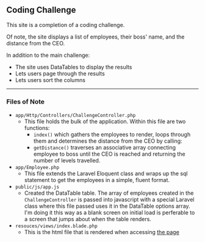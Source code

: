 ## Coding Challenge

This site is a completion of a coding challenge.

Of note, the site displays a list of employees, their boss' name, and the distance from the CEO.

In addition to the main challenge:
* The site uses DataTables to display the results
* Lets users page through the results
* Lets users sort the columns

---

### Files of Note
* `app/Http/Controllers/ChallengeController.php`
	* This file holds the bulk of the application. Within this file are two functions:
		* `index()` which gathers the employees to render, loops through them and determines
		the distance from the CEO by calling:
		* `getDistance()` traverses an associative array connecting employee to boss until
		the CEO is reached and returning the number of levels travelled.
* `app/Employee.php`
	* This file extends the Laravel Eloquent class and wraps up the sql statement to get
	the employees in a simple, fluent format.
* `public/js/app.js`
	* Created the DataTable table. The array of employees created in the `ChallengeController`
	is passed into javascript with a special Laravel class where this file passed uses it 
	in the DataTable options array. I'm doing it this way as a blank screen on initial load is 
	perferable to a screen that jumps about when the table renders.
* `resouces/views/index.blade.php`
	* This is the html file that is rendered when accessing [the page](http://gosolid.ethanfederman.com)
